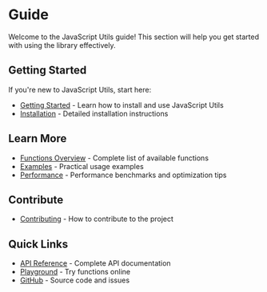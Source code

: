 # Guide

Welcome to the JavaScript Utils guide! This section will help you get started with using the library effectively.

## Getting Started

If you're new to JavaScript Utils, start here:

- [Getting Started](/en/guide/getting-started) - Learn how to install and use JavaScript Utils
- [Installation](/en/guide/installation) - Detailed installation instructions

## Learn More

- [Functions Overview](/en/guide/functions) - Complete list of available functions
- [Examples](/en/guide/examples) - Practical usage examples
- [Performance](/en/guide/performance) - Performance benchmarks and optimization tips

## Contribute

- [Contributing](/en/guide/contributing) - How to contribute to the project

## Quick Links

- [API Reference](/en/api/) - Complete API documentation
- [Playground](/en/playground/) - Try functions online
- [GitHub](https://github.com/toFrankie/utils) - Source code and issues
